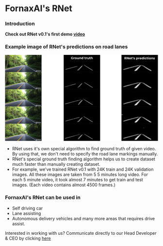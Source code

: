 # FornaxAI's RNet

### Introduction

**Check out RNet v0.1's first demo [video](https://www.youtube.com/watch?v=hZ12vIpCjqM)**

### Example image of RNet's predictions on road lanes
![Image of RNet's predictions](https://github.com/FornaxAI/RNet/blob/main/imgs/RNetpreds.jpg)

- RNet uses it's own special algorithm to find ground truth of given video. By using that, we don't need to specify the road lane markings manually.
- RNet's special ground truth finding algorithm helps us to create dataset much faster than manually creating dataset.
- For example, we've trained RNet v0.1 with 24K train and 24K validation images. All these images are taken from 5 5 minutes long video. For each 5 minute video, it took almost 7 minutes to get train and test images. (Each video contains almost 4500 frames.)

### FornaxAI's RNet can be used in
- Self driving car
- Lane assisting
- Autonomous delivery vehicles and many more areas that requires drive assist.

Interested in working with us? Communicate directly to our Head Developer & CEO by clicking [here](https://www.linkedin.com/in/mustafaugurbaskin/)
